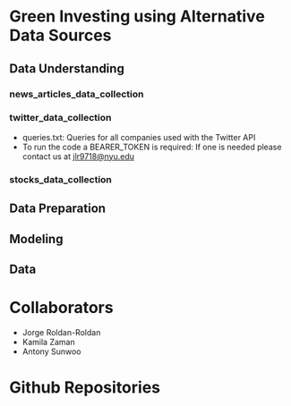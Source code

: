 # Green Investing using Alternative Data Sources

## Data Understanding 
### news_articles_data_collection
### twitter_data_collection 
* queries.txt: Queries for all companies used with the Twitter API
* To run the code a BEARER_TOKEN is required: If one is needed please contact us at jlr9718@nyu.edu
### stocks_data_collection

## Data Preparation
## Modeling
## Data


# Collaborators
- Jorge Roldan-Roldan
- Kamila Zaman
- Antony Sunwoo

# Github Repositories
